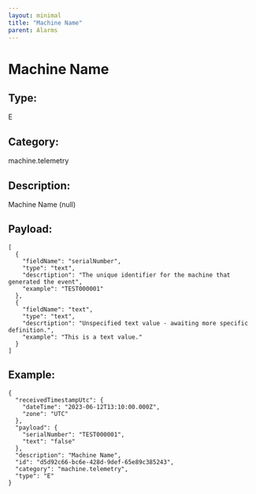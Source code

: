 ```yaml
---
layout: minimal
title: "Machine Name"
parent: Alarms
---
```


# Machine Name

## Type:

E

## Category:

machine.telemetry

## Description: 

Machine Name (null)

## Payload:

```
[
  {
    "fieldName": "serialNumber",
    "type": "text",
    "descrtiption": "The unique identifier for the machine that generated the event",
    "example": "TEST000001"
  },
  {
    "fieldName": "text",
    "type": "text",
    "descrtiption": "Unspecified text value - awaiting more specific definition.",
    "example": "This is a text value."
  }
]
```

## Example:

```
{
  "receivedTimestampUtc": {
    "dateTime": "2023-06-12T13:10:00.000Z",
    "zone": "UTC"
  },
  "payload": {
    "serialNumber": "TEST000001",
    "text": "false"
  },
  "description": "Machine Name",
  "id": "d5d92c66-bc6e-428d-9def-65e89c385243",
  "category": "machine.telemetry",
  "type": "E"
}
```

